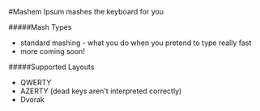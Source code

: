 #Mashem Ipsum
mashes the keyboard for you

#####Mash Types
- standard mashing - what you do when you pretend to type really fast
- more coming soon!

#####Supported Layouts
- QWERTY
- AZERTY (dead keys aren't interpreted correctly)
- Dvorak